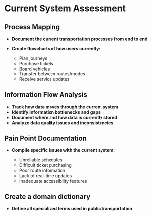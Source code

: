 # Current System Assessment

## Process Mapping

- **Document the current transportation processes from end to end**
- **Create flowcharts of how users currently:**

  - Plan journeys
  - Purchase tickets
  - Board vehicles
  - Transfer between routes/modes
  - Receive service updates

## Information Flow Analysis

- **Track how data moves through the current system**
- **Identify information bottlenecks and gaps**
- **Document where and how data is currently stored**
- **Analyze data quality issues and inconsistencies**

## Pain Point Documentation

- **Compile specific issues with the current system:**

  - Unreliable schedules
  - Difficult ticket purchasing
  - Poor route information
  - Lack of real-time updates
  - Inadequate accessibility features

## Create a domain dictionary

- **Define all specialized terms used in public transportation**
